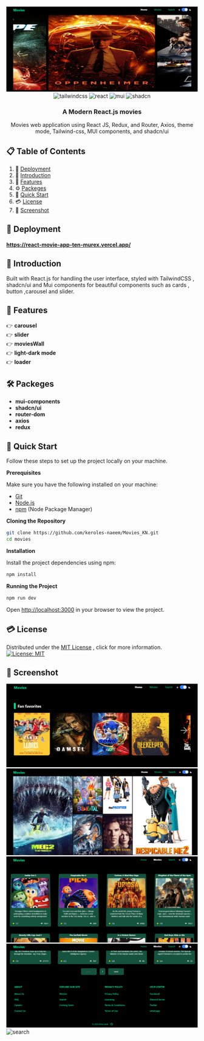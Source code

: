 <div align="center">
  <br />
    <a href="" target="_blank">
      <img src="https://github.com/keroles-naeem/Movies_KN/blob/main/public/s-carousel.png" alt="Project">
    </a>
  <br />

  <div>
    <img src="https://img.shields.io/badge/-Tailwind_CSS-black?style=for-the-badge&logoColor=white&logo=tailwindcss&color=000000" alt="tailwindcss" />
    <img src="https://img.shields.io/badge/-React_JS-black?style=for-the-badge&logoColor=white&logo=react&color=000000" alt="react" />
    <img src="https://img.shields.io/badge/-Mui_Componets-black?style=for-the-badge&logoColor=white&logo=mui&color=000000" alt="mui" />
    <img src="https://img.shields.io/badge/-shadcn-black?style=for-the-badge&logoColor=white&logo=shadcn/ui&color=000000" alt="shadcn" />
  </div>

  <h3 align="center">A Modern React.js movies</h3>

   <div align="center">
    Movies web application using React JS, Redux, and Router, Axios, theme mode, Tailwind-css, MUI components, and shadcn/ui
    </div>
</div>

## 📋 <a name="table">Table of Contents</a>

1. 🚀 [Deployment](#Deployment)
1. 🤖 [Introduction](#introduction)
2.  🔋  [Features](#features)
3. ⚙️ [Packeges](#Packeges)
4. 🤸 [Quick Start](#quick-start)
4. 💳 [License](#License)
5. 📸 [Screenshot](#Screenshot)

## <a name="Deployment">🚀 Deployment</a>

#### https://react-movie-app-ten-murex.vercel.app/

## <a name="introduction">🤖 Introduction</a>

Built with React.js for handling the user interface, styled with TailwindCSS , shadcn/ui and Mui components for beautiful components such as cards , button ,carousel and slider.

## <a name="features">🔋 Features</a>

👉 **carousel**             
👉 **slider**                            
👉 **moviesWall**                                  
👉 **light-dark mode**                          
👉 **loader**              

## <a name="Packeges">🛠  Packeges</a>

- **mui-components**
- **shadcn/ui**
- **router-dom**
- **axios**
- **redux**

## <a name="quick-start">🤸 Quick Start</a>

Follow these steps to set up the project locally on your machine.

**Prerequisites**

Make sure you have the following installed on your machine:

- [Git](https://git-scm.com/)
- [Node.js](https://nodejs.org/en)
- [npm](https://www.npmjs.com/) (Node Package Manager)

**Cloning the Repository**

```bash
git clone https://github.com/keroles-naeem/Movies_KN.git
cd movies
```

**Installation**

Install the project dependencies using npm:

```bash
npm install
```

**Running the Project**

```bash
npm run dev
```

Open [http://localhost:3000](http://localhost:3000) in your browser to view the project.


## <a name="License">💳 License </a>
Distributed under the [MIT License](LICENSE) , click for more information.       
[![License: MIT](https://img.shields.io/badge/License-MIT-yellow.svg)](LICENSE)

## <a name="Screenshot">📸 Screenshot</a>
  
<div>
    <img src="https://github.com/keroles-naeem/Movies_KN/blob/main/public/s-slider.png" alt="slider" />
    <img src="https://github.com/keroles-naeem/Movies_KN/blob/main/public/s-movieWall.png" alt="movieWall" />
    <img src="https://github.com/keroles-naeem/Movies_KN/blob/main/public/s-movies.png" alt="movies" />
    <img src="https://github.com/keroles-naeem/Movies_KN/blob/main/public/s-pagination.png" alt="pagination" />
    <img src="https://github.com/keroles-naeem/Movies_KN/main/public/s-search.png" alt="search" />
</div>


